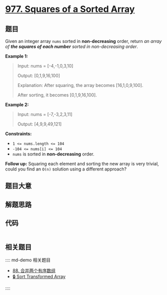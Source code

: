 # [977. Squares of a Sorted Array](https://leetcode.com/problems/squares-of-a-sorted-array)

## 题目

Given an integer array `nums` sorted in **non-decreasing** order, return _an
array of **the squares of each number** sorted in non-decreasing order_.



**Example 1:**

> Input: nums = [-4,-1,0,3,10]
> 
> Output: [0,1,9,16,100]
> 
> Explanation: After squaring, the array becomes [16,1,0,9,100].
> 
> After sorting, it becomes [0,1,9,16,100].

**Example 2:**

> Input: nums = [-7,-3,2,3,11]
> 
> Output: [4,9,9,49,121]

**Constraints:**

  * `1 <= nums.length <= 104`
  * `-104 <= nums[i] <= 104`
  * `nums` is sorted in **non-decreasing** order.



**Follow up:** Squaring each element and sorting the new array is very
trivial, could you find an `O(n)` solution using a different approach?


## 题目大意

## 解题思路

## 代码

```javascript

```

## 相关题目

:::: md-demo 相关题目
- [88. 合并两个有序数组](./0088.md)
- [🔒 Sort Transformed Array](https://leetcode.com/problems/sort-transformed-array)

::::
